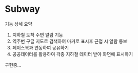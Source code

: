 # Subway

기능 상세 요약
1. 지하철 도착 수면 알람 기능
2. 역주변 구글 지도로 검색하여 마커로 표시후 근접 시 알람 통보
3. 페이스북과 연동하여 공유하기
4. 공공데이터를 활용하여 각종 지하철 데이터 받아 화면에 표시하기

구현중...
